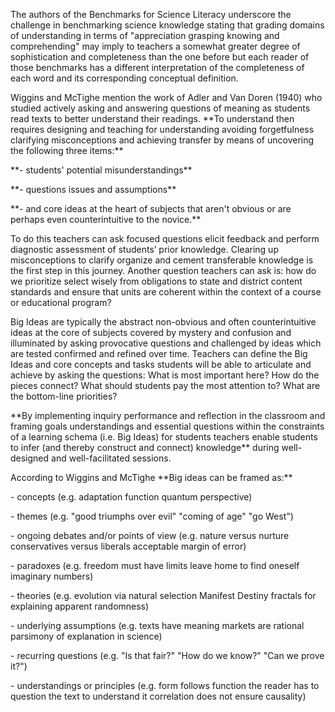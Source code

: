 <p><span style=font-weight: 400;>The authors of the Benchmarks for Science Literacy underscore the challenge in benchmarking science knowledge stating that grading domains of understanding in terms of "appreciation grasping knowing and comprehending" may imply to teachers a somewhat greater degree of sophistication and completeness than the one before but each reader of those benchmarks has a different interpretation of the completeness of each word and its corresponding conceptual definition.</span></p>

<p><span style=font-weight: 400;>Wiggins and McTighe mention the work of Adler and Van Doren (1940) who studied actively asking and answering questions of meaning as students read texts to better understand their readings. </span>**To understand then requires designing and teaching for understanding avoiding forgetfulness clarifying misconceptions and achieving transfer by means of uncovering the following three items:**</p>

<p>**- students' potential misunderstandings**</p>  <p>**- questions issues and assumptions**</p>  <p>**- and core ideas at the heart of subjects that aren't obvious or are perhaps even counterintuitive to the novice.**</p>

<p><span style=font-weight: 400;>To do this teachers can ask focused questions elicit feedback and perform diagnostic assessment of students’ prior knowledge. Clearing up misconceptions to clarify organize and cement transferable knowledge is the first step in this journey. Another question teachers can ask is: how do we prioritize select wisely from obligations to state and district content standards and ensure that units are coherent within the context of a course or educational program?</span></p>

<p><span style=font-weight: 400;>Big Ideas are typically the abstract non-obvious and often counterintuitive ideas at the core of subjects covered by mystery and confusion and illuminated by asking provocative questions and challenged by ideas which are tested confirmed and refined over time. Teachers can define the Big Ideas and core concepts and tasks students will be able to articulate and achieve by asking the questions: What is most important here? How do the pieces connect? What should students pay the most attention to? What are the bottom-line priorities?</span></p>

<p>**By implementing inquiry performance and reflection in the classroom and framing goals understandings and essential questions within the constraints of a learning schema (i.e. Big Ideas) for students teachers enable students to infer (and thereby construct and connect) knowledge**<span style=font-weight: 400;> during well-designed and well-facilitated sessions.</span></p>

<p><span style=font-weight: 400;>According to Wiggins and McTighe </span>**Big ideas can be framed as:**</p>  <p><span style=font-weight: 400;>- concepts (e.g. adaptation function quantum perspective) </span></p>  <p><span style=font-weight: 400;>- themes (e.g. "good triumphs over evil" "coming of age" "go West") </span></p>  <p><span style=font-weight: 400;>- ongoing debates and/or points of view (e.g. nature versus nurture conservatives versus liberals acceptable margin of error) </span></p>  <p><span style=font-weight: 400;>- paradoxes (e.g. freedom must have limits leave home to find oneself imaginary numbers) </span></p>  <p><span style=font-weight: 400;>- theories (e.g. evolution via natural selection Manifest Destiny fractals for explaining apparent randomness) </span></p>  <p><span style=font-weight: 400;>- underlying assumptions (e.g. texts have meaning markets are rational parsimony of explanation in science) </span></p>  <p><span style=font-weight: 400;>- recurring questions (e.g. "Is that fair?" "How do we know?" "Can we prove it?") </span></p>  <p><span style=font-weight: 400;>- understandings or principles (e.g. form follows function the reader has to question the text to understand it correlation does not ensure causality)</span></p>